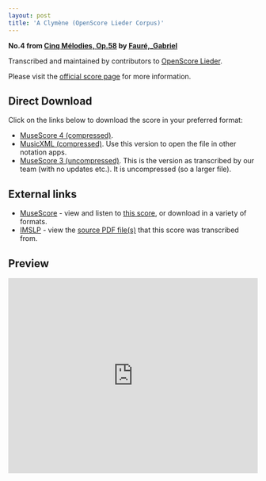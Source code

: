 ```yaml
---
layout: post
title: 'A Clymène (OpenScore Lieder Corpus)'
---
```


__No.4 from [Cinq Mélodies, Op.58](https://fourscoreandmore.org/OpenScore/Faur%C3%A9%2C_Gabriel/Cinq_M%C3%A9lodies%2C_Op.58/) by [Fauré,_Gabriel](https://fourscoreandmore.org/OpenScore/Faur%C3%A9%2C_Gabriel)__

Transcribed and maintained by contributors to [OpenScore Lieder].

Please visit the [official score page] for more information.

[official score page]: https://musescore.com/openscore-lieder-corpus/scores/5612951
[OpenScore Lieder]: https://musescore.com/openscore-lieder-corpus

## Direct Download

Click on the links below to download the score in your preferred format:
- [MuseScore 4 (compressed)](https://fourscoreandmore.org/OpenScore/Faur%C3%A9%2C_Gabriel/Cinq_M%C3%A9lodies%2C_Op.58/4_A_Clym%C3%A8ne.mscz).
- [MusicXML (compressed)](https://fourscoreandmore.org/OpenScore/Faur%C3%A9%2C_Gabriel/Cinq_M%C3%A9lodies%2C_Op.58/4_A_Clym%C3%A8ne.mxl). Use this version to open the file in other notation apps.
- [MuseScore 3 (uncompressed)](https://raw.githubusercontent.com/OpenScore/Lieder/refs/heads/main/scores/Faur%C3%A9%2C_Gabriel/Cinq_M%C3%A9lodies%2C_Op.58/4_A_Clym%C3%A8ne/lc5612951.mscx). This is the version as transcribed by our team (with no updates etc.). It is uncompressed (so a larger file).

## External links

- [MuseScore] - view and listen to [this score][MuseScore], or download in a variety of formats.
- [IMSLP] - view the [source PDF file(s)][IMSLP] that this score was transcribed from.

[MuseScore]: https://musescore.com/score/5612951
[IMSLP]: https://imslp.org/wiki/Special:ReverseLookup/24127

## Preview

<iframe width="100%" height="394" src="https://musescore.com/openscore-lieder-corpus/scores/5612951/embed" frameborder="0" allowfullscreen allow="autoplay; fullscreen"></iframe>

